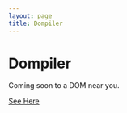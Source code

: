 ```yaml
---
layout: page
title: Dompiler
---
```


# Dompiler

Coming soon to a DOM near you.

[See Here](http://rhythmagency.github.io/sandbox/nick/template-dom/)